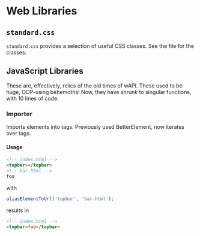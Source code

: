 # Web Libraries

## `standard.css`
`standard.css` provides a selection of useful CSS classes. See the file for the
classes.

## JavaScript Libraries
These are, effectively, relics of the old times of wAPI. These used to be huge,
OOP-using behemoths! Now, they have shrunk to singular functions, with 10 lines
of code.

### Importer
Imports elements into tags. Previously used BetterElement, now iterates over tags.

#### Usage
```html
<!-- index.html -->
<topbar></topbar>
<!-- bar.html -->
foo
```
with
```js
aliasElementToUrl('topbar', 'bar.html');
```
results in
```html
<!-- index.html -->
<topbar>foo</topbar>
```
